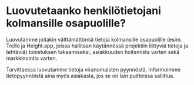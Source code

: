 # Luovutetaanko henkilötietojani kolmansille osapuolille?

Luovutamme joitakin välttämättömiä tietoja kolmansille osapuolille (esim. Trello ja Height.app, joissa  hallitaan käytännössä projektiin liittyviä tietoja ja tehtäviä) toimituksen takaamiseksi, asiakkuuden hoitamista varten sekä markkinointia varten.

Tarvittaessa luovutamme tietoja viranomaisten pyynnöstä, informoimme tietopyynnöistä aina myös asiakasta, jos se on lain puitteissa sallittua.

